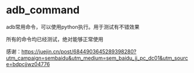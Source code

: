 # adb_command
adb常用命令，可以使用python执行。用于测试有不错效果

所有的命令均已经测试，绝对能够正常使用

感谢：https://juejin.cn/post/6844903645289398280?utm_campaign=sembaidu&utm_medium=sem_baidu_jj_pc_dc01&utm_source=bdpcjjwz04776
